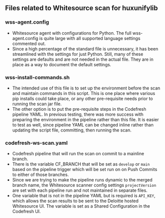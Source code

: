 ## Files related to Whitesource scan for huxunifylib

### wss-agent.config
- Whitesource agent with configurations for Python. The full wss-agent.config is quite large with all supported language settings commented out. 
- Since a high percentage of the standard file is unnecessary, it has been streamlined with the settings for just Python. Still, many of these settings are defaults and are not needed in the actual file. They are in place as a way to document the default settings.

### wss-install-commands.sh
- The intended use of this file is to set up the environment before the scan and maintain commands in this script. This is one place where various pip installs could take place, or any other pre-requisite needs prior to running the scan jar file. 
- The other option is to put the pre-requisite steps in the Codefresh pipeline YAML. In previous testing, there was more success with preparing the environment in the pipeline rather than this file. It is easier to test as well, since pipeline YAML can be changed inline rather than updating the script file, committing, then running the scan.

### codefresh-ws-scan.yaml
- Codefresh pipeline that will run the scan on commit to a mainline branch. 
- There is the variable CF_BRANCH that will be set as `develop` or `main` based on the pipeline trigger which will be set run on on Push Commits to either of those branches. 
- Since we are trying to make the pipeline runs dynamic to the merged branch name, the Whitesource scanner config settings `projectVersion` are set with each pipeline run and not maintained in separate files.
- One variable that is not in the pipeline YAML but is required is `API_KEY`, which allows the scan results to be sent to the Deloitte hosted Whitesource UI. The variable is set as a Shared Configuration in the Codefresh UI.

